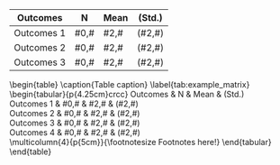 <!-- tablefill:start tab:example_matrix -->

| Outcomes   | N    | Mean | (Std.) |
| ---------- | ---- | ---- | ------ |
| Outcomes 1 | #0,# | #2,# | (#2,#) |
| Outcomes 2 | #0,# | #2,# | (#2,#) |
| Outcomes 3 | #0,# | #2,# | (#2,#) |

<!-- tablefill:end -->

\begin{table}
  \caption{Table caption}
  \label{tab:example_matrix}
  \begin{tabular}{p{4.25cm}crcc}
    Outcomes
    & N
    & Mean
    & (Std.)
    \
    Outcomes 1 & \#0,\# & \#2,\# & (\#2,\#) \
    Outcomes 2 & \#0,\# & \#2,\# & (\#2,\#) \
    Outcomes 3 & \#0,\# & \#2,\# & (\#2,\#) \
    Outcomes 4 & \#0,\# & \#2,\# & (\#2,\#) \
    \multicolumn{4}{p{5cm}}{\footnotesize Footnotes here!}
  \end{tabular}
\end{table}
